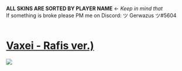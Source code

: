 **ALL SKINS ARE SORTED BY PLAYER NAME** <- *Keep in mind that* <br>
If something is broke please PM me on Discord: ツ Gerwazus ツ#5604
<br>
<br>
# [Vaxei - Rafis ver.)](https://joofixd.s-ul.eu/NyoJDqSp)
![](https://osu.ppy.sh/ss/13422086/af38)
